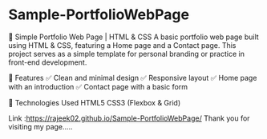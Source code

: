 # Sample-PortfolioWebPage
💼 Simple Portfolio Web Page | HTML & CSS
A basic portfolio web page built using HTML & CSS, featuring a Home page and a Contact page. This project serves as a simple template for personal branding or practice in front-end development.

🚀 Features
✅ Clean and minimal design
✅ Responsive layout
✅ Home page with an introduction
✅ Contact page with a basic form

📌 Technologies Used
HTML5
CSS3 (Flexbox & Grid)




Link :https://rajeek02.github.io/Sample-PortfolioWebPage/
Thank you for visiting my page.....
